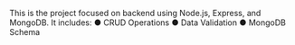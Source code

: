 This is the project focused on backend using Node.js, Express, and MongoDB. It includes:
● CRUD Operations
● Data Validation
● MongoDB Schema

